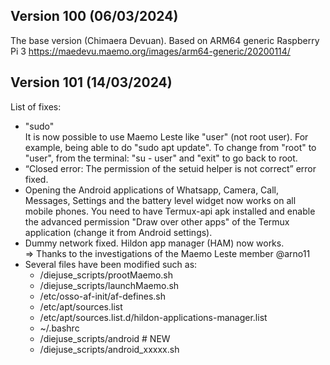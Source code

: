 ## Version 100 (06/03/2024)
The base version (Chimaera Devuan). Based on ARM64 generic Raspberry Pi 3 https://maedevu.maemo.org/images/arm64-generic/20200114/

## Version 101 (14/03/2024)
List of fixes:
- "sudo"  
  It is now possible to use Maemo Leste like "user" (not root user). For example, being able to do "sudo apt update". To change from "root" to "user", from the terminal: "su - user" and "exit" to go back to root.
- “Closed error: The permission of the setuid helper is not correct” error fixed.  
- Opening the Android applications of Whatsapp, Camera, Call, Messages, Settings and the battery level widget now works on all mobile phones. You need to have Termux-api apk installed and enable the advanced permission "Draw over other apps" of the Termux application (change it from Android settings).  
- Dummy network fixed. Hildon app manager (HAM) now works.  
  => Thanks to the investigations of the Maemo Leste member @arno11  
- Several files have been modified such as:  
  - /diejuse_scripts/prootMaemo.sh  
  - /diejuse_scripts/launchMaemo.sh  
  - /etc/osso-af-init/af-defines.sh  
  - /etc/apt/sources.list  
  - /etc/apt/sources.list.d/hildon-applications-manager.list  
  - ~/.bashrc
  - /diejuse_scripts/android    # NEW
  - /diejuse_scripts/android_xxxxx.sh  
 
